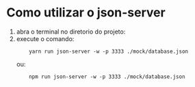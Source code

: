 # Como utilizar o json-server

1. abra o terminal no diretorio do projeto:
2. execute o comando:
    ```
        yarn run json-server -w -p 3333 ./mock/database.json
    ```
    ou:
    ````
        npm run json-server -w -p 3333 ./mock/database.json
    ````
